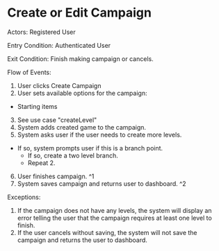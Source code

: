 # Create or Edit Campaign

Actors: Registered User

Entry Condition: Authenticated User

Exit Condition: Finish making campaign or cancels.

Flow of Events:
1. User clicks Create Campaign
2. User sets available options for the campaign:
  - Starting items
3. See use case "createLevel"
4. System adds created game to the campaign.
5. System asks user if the user needs to create more levels.
  - If so, system prompts user if this is a branch point.
    - If so, create a two level branch.
    - Repeat 2.
6. User finishes campaign. ^1
7. System saves campaign and returns user to dashboard. ^2

Exceptions:
1. If the campaign does not have any levels, the system will display an error telling the user that the campaign requires at least one level to finish.
2. If the user cancels without saving, the system will not save the campaign and returns the user to dashboard.

